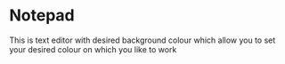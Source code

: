 # Notepad
This is text editor with desired background colour which allow you to set your desired colour on which you like to work
